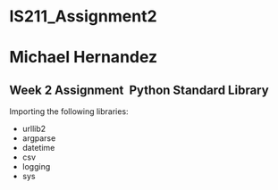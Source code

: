 # IS211_Assignment2
# Michael Hernandez
Week 2 Assignment ­ Python Standard Library
-----
Importing the following libraries:
- urllib2
- argparse
- datetime
- csv
- logging
- sys
